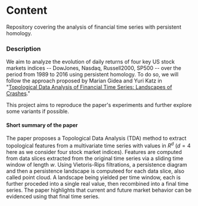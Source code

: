 # Content

Repository covering the analysis of financial time series with persistent homology.

### Description

We aim to analyze the evolution of daily returns of four key US stock markets indices -- DowJones, Nasdaq, Russell2000, SP500 -- over the period from 1989 to 2016 using persistent homology. To do so, we will follow the approach proposed by Marian Gidea and Yuri Katz in "[Topological Data Analysis of Financial Time Series: Landscapes of Crashes](https://arxiv.org/pdf/1703.04385.pdf)."

This project aims to reproduce the paper's experiments and further explore some variants if possible.

#### Short summary of the paper

The paper proposes a Topological Data Analysis (TDA) method to extract topological features from a multivariate time series with values in $R^d$ ($d = 4$ here as we consider four stock market indices). Features are computed from data slices extracted from the original time series via a sliding time window of length $w$. Using Vietoris-Rips filtrations, a persistence diagram and then a persistence landscape is computeed for each data slice, also called point cloud. A landscape being yielded per time window, each is further proceded into a single real value, then recombined into a final time series. The paper highlights that current and future market behavior can be evidenced using that final time series.